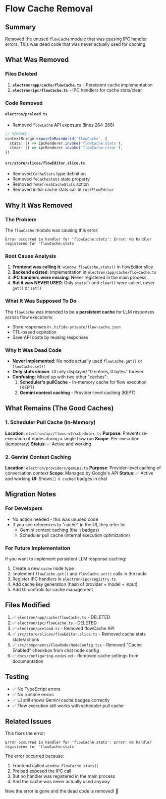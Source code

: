 # Flow Cache Removal

## Summary

Removed the unused `flowCache` module that was causing IPC handler errors. This was dead code that was never actually used for caching.

## What Was Removed

### Files Deleted
1. **`electron/app/cache/flowCache.ts`** - Persistent cache implementation
2. **`electron/ipc/flowCache.ts`** - IPC handlers for cache stats/clear

### Code Removed

#### `electron/preload.ts`
- Removed `flowCache` API exposure (lines 264-268)
```typescript
// REMOVED:
contextBridge.exposeInMainWorld('flowCache', {
  stats: () => ipcRenderer.invoke('flowCache:stats'),
  clear: () => ipcRenderer.invoke('flowCache:clear'),
})
```

#### `src/store/slices/flowEditor.slice.ts`
- Removed `CacheStats` type definition
- Removed `feCacheStats` state property
- Removed `feRefreshCacheStats` action
- Removed initial cache stats call in `initFlowEditor`

## Why It Was Removed

### The Problem
The `flowCache` module was causing this error:
```
Error occurred in handler for 'flowCache:stats': Error: No handler registered for 'flowCache:stats'
```

### Root Cause Analysis
1. **Frontend was calling it**: `window.flowCache.stats()` in flowEditor slice
2. **Backend existed**: Implementation in `electron/app/cache/flowCache.ts`
3. **IPC handlers were missing**: Never registered in the main process
4. **But it was NEVER USED**: Only `stats()` and `clear()` were called, never `get()` or `set()`

### What It Was Supposed To Do
The `flowCache` was intended to be a **persistent cache** for LLM responses across flow executions:
- Store responses in `.hifide-private/flow-cache.json`
- TTL-based expiration
- Save API costs by reusing responses

### Why It Was Dead Code
- **Never implemented**: No node actually used `flowCache.get()` or `flowCache.set()`
- **Only stats shown**: UI only displayed "0 entries, 0 bytes" forever
- **Confusing**: Mixed up with two other "caches":
  1. **Scheduler's pullCache** - In-memory cache for flow execution (KEPT)
  2. **Gemini context caching** - Provider-level caching (KEPT)

## What Remains (The Good Caches)

### 1. Scheduler Pull Cache (In-Memory)
**Location**: `electron/ipc/flows-v2/scheduler.ts`
**Purpose**: Prevents re-execution of nodes during a single flow run
**Scope**: Per-execution (temporary)
**Status**: ✅ Active and working

### 2. Gemini Context Caching
**Location**: `electron/providers/gemini.ts`
**Purpose**: Provider-level caching of conversation context
**Scope**: Managed by Google's API
**Status**: ✅ Active and working
**UI**: Shows `💾 X cached` badges in chat

## Migration Notes

### For Developers
- No action needed - this was unused code
- If you see references to "cache" in the UI, they refer to:
  - Gemini context caching (the `💾` badges)
  - Scheduler pull cache (internal execution optimization)

### For Future Implementation
If you want to implement persistent LLM response caching:
1. Create a new `cache` node type
2. Implement `flowCache.get()` and `flowCache.set()` calls in the node
3. Register IPC handlers in `electron/ipc/registry.ts`
4. Add cache key generation (hash of provider + model + input)
5. Add UI controls for cache management

## Files Modified

1. ✅ `electron/app/cache/flowCache.ts` - DELETED
2. ✅ `electron/ipc/flowCache.ts` - DELETED
3. ✅ `electron/preload.ts` - Removed flowCache API
4. ✅ `src/store/slices/flowEditor.slice.ts` - Removed cache stats state/actions
5. ✅ `src/components/FlowNode/NodeConfig.tsx` - Removed "Cache Enabled" checkbox from chat node config
6. ✅ `docs/configuring-nodes.md` - Removed cache settings from documentation

## Testing

- ✅ No TypeScript errors
- ✅ No runtime errors
- ✅ UI still shows Gemini cache badges correctly
- ✅ Flow execution still works with scheduler pull cache

## Related Issues

This fixes the error:
```
Error occurred in handler for 'flowCache:stats': Error: No handler registered for 'flowCache:stats'
```

The error occurred because:
1. Frontend called `window.flowCache.stats()`
2. Preload exposed the IPC call
3. But no handler was registered in the main process
4. And the cache was never actually used anyway

Now the error is gone and the dead code is removed! 🎉

